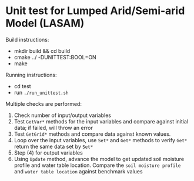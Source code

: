 # Unit test for Lumped Arid/Semi-arid Model (LASAM)
Build instructions:
- mkdir build && cd build
- cmake ../ -DUNITTEST:BOOL=ON
- make

Running instructions:
- cd test
- run `./run_unittest.sh`

Multiple checks are performed:
1. Check number of input/output variables
2. Test `GetVar*` methods for the input variables and compare against initial data; if failed, will throw an error
3. Test `GetGrid*` methods and compare data against known values.
4. Loop over the input variables, use `Set*` and `Get*` methods to verify `Get*` return the same data set by `Set*`
5. Step (4) for output variables
6. Using `Update` method, advance the model to get updated soil moisture profile and water table location. Compare the `soil moisture profile` and `water table location` against benchmark values
